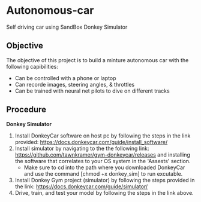 # Autonomous-car
Self driving car using SandBox Donkey Simulator 

## Objective
The objective of this project is to build a minture autonomous car with the following capibilities:
* Can be controlled with a phone or laptop
* Can recorde images, steering angles, & throttles 
* Can be trained with neural net pilots to dive on different tracks

## Procedure
**Donkey Simulator**
  1. Install DonkeyCar software on host pc by following the steps in the link provided: <https://docs.donkeycar.com/guide/install_software/>
  2. Install simulator by navigating to the the following link: <https://github.com/tawnkramer/gym-donkeycar/releases> and installing the software that correlates to your OS system in the 'Assests' section. 
      * Make sure to cd into the path where you downloaded DonkeyCar and use the command [chmod +x donkey_sim] to run excutable. 
  3. Install Donkey Gym project (simulator) by following the steps provided in the link: <https://docs.donkeycar.com/guide/simulator/>
  4. Drive, train, and test your model by following the steps in the link above. 

   
